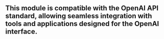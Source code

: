## This module is compatible with the OpenAI API standard, allowing seamless integration with tools and applications designed for the OpenAI interface. ##
